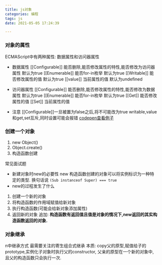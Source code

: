 ```yaml
---
title: js对象
categories: 编程
tags: js
date: 2021-05-05 17:24:39

---
```

### 对象的属性
ECMAScript中有两种属性: 数据属性和访问器属性
- 数据属性
\[[Configurable]] 能否删除,能否修改属性的特性,能否修改为访问器属性 默认为true
\[[Enumerable]] 能否for-in枚举 默认为true
\[[Writable]] 能否修改属性的值 默认为true
\[[value]] 当前属性的值 默认为undefined

- 访问器属性
\[[Configurable]] 能否删除,能否修改属性的特性,能否修改为数据属性 默认为true
\[[Enumerable]] 能否for-in枚举 默认为true
\[[Get]] 能否修改属性的值
\[[Set]] 当前属性的值

- 注意
\[[Configurable]]一旦被置为false之后,将不可能改为true
writable,value和get,set互斥,同时设置可能会报错
[codepen查看例子](https://codepen.io/ansike/pen/poPWvQY?editors=1111)

### 创建一个对象
1. new Object()
2. Object.create()
3. 构造函数创建

常见面试题
- 新建对象时new的必要性
  new 构造函数创建的对象可以将实例标识为一种特定的类型. 换句话说 `(Sub instanceof Super) === true`
- new的过程发生了什么
1. 创建一个新的对象
2. 将构造函数的作用域赋值给新对象 
3. 执行构造函数(可能会给新对象添加属性)
4. 返回新的对象
追加: <b>构造函数有返回值且值是对象的情况下,new返回的其实构造函数返回的对象.</b>

### 对象继承
n中继承方式
最需要关注的寄生组合式继承
本质: copy父的原型,赋值给子的prototype,实例化子对象时执行父的constructor,
父亲的原型在一个新的对象中,且父的构造函数只会执行一次.